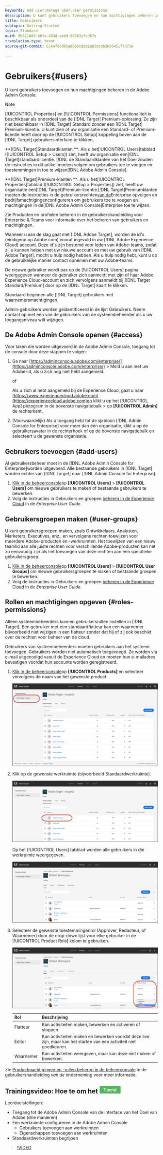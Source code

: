 ```yaml
---
keywords: add user;manage user;user permissions
description: U kunt gebruikers toevoegen en hun machtigingen beheren in de Adobe Admin Console.
title: Gebruikers
subtopic: Getting Started
topic: Standard
uuid: 9b311dd3-b8fa-483d-aedd-96761cfcd67e
translation-type: tm+mt
source-git-commit: 65a4fd0d05ad065c9291a83dc0b3066451f7373e

---
```



# Gebruikers{#users}

U kunt gebruikers toevoegen en hun machtigingen beheren in de Adobe Admin Console.

>[!NOTE]
>
>[!UICONTROL Properties] en [!UICONTROL Permissions] functionaliteit is beschikbaar als onderdeel van de [!DNL Target] Premium-oplossing. Ze zijn niet beschikbaar in [!DNL Target] Standard zonder een [!DNL Target] Premium-licentie.
>U kunt zien of uw organisatie een Standard- of Premium-licentie heeft door op de [!UICONTROL Setup] koppeling boven aan de [!DNL Target] gebruikersinterface te klikken.
>
>**[!DNL Target]Standaardklanten **: Als u het[!UICONTROL Users]tabblad ([!UICONTROL Setup > Users]) ziet, heeft uw organisatie een[!DNL Target]standaardlicentie. [!DNL de Standaardklanten van het Doel zouden de instructies in dit artikel moeten volgen om gebruikers toe te voegen en toestemmingen in toe te wijzen[!DNL Adobe Admin Console].
>
>**[!DNL Target]Premium-klanten **: Als u het[!UICONTROL Properties]tabblad ([!UICONTROL Setup > Properties]) ziet, heeft uw organisatie een[!DNL Target]Premium-licentie.[!DNL Target]Premiumklanten moeten de instructies in de gebruikersrechten[van de](/help/administrating-target/c-user-management/property-channel/property-channel.md)Enterprise opvolgen en bedrijfsmachtigingen[](/help/administrating-target/c-user-management/property-channel/properties-overview.md)configureren om gebruikers toe te voegen en machtigingen in de[!DNL Adobe Admin Console]Enterprise toe te wijzen.

Zie Producten en profielen [](https://helpx.adobe.com/enterprise/using/manage-products-and-profiles.html) beheren in de gebruikershandleiding voor Enterprise &amp; Teams voor informatie over het beheren van gebruikers en machtigingen.

Wanneer u aan de slag gaat met [!DNL Adobe Target], worden de id&#39;s (eindigend op Adobe.com) vooraf ingevuld in uw [!DNL Adobe Experience Cloud] account. Deze id&#39;s zijn bestemd voor leden van Adobe-teams, zodat zij u kunnen helpen met uw nieuwe account en met uw gebruik van [!DNL Adobe Target], mocht u hulp nodig hebben. Als u hulp nodig hebt, kunt u op de gebruikelijke manier contact opnemen met uw Adobe-teams.

De nieuwe gebruiker wordt pas op de [!UICONTROL Users] pagina weergegeven wanneer de gebruiker zich aanmeldt met zijn of haar Adobe Experience Cloud-account en zich vervolgens aanmeldt bij [!DNL Target Standard/Premium] door op de [!DNL Target] kaart te klikken.

Standaard beginnen alle [!DNL Target] gebruikers met waarnemersmachtigingen.

Admin-gebruikers worden geïdentificeerd in de lijst Gebruikers. Neem contact op met een van de gebruikers van de systeembeheerder als u uw toegangsniveau wilt wijzigen.

## De Adobe Admin Console openen {#access}

Voor taken die worden uitgevoerd in de Adobe Admin Console, toegang tot de console door deze stappen te volgen:

1. Ga naar [https://adminconsole.adobe.com/enterprise/](https://adminconsole.adobe.com/enterprise/) > Meld u aan met uw Adobe-id, als u zich nog niet hebt aangemeld.

   of

   Als u zich al hebt aangemeld bij de Experience Cloud, gaat u naar [https://www.experiencecloud.adobe.com](https://experiencecloud.adobe.com)en klikt u op het [!UICONTROL App] pictogram in de bovenste navigatiebalk > op **[!UICONTROL Admin]** de rechterkant.

1. (Voorwaardelijk) Als u toegang hebt tot de sjabloon [!DNL Admin Console for Enterprise] voor meer dan één organisatie, klikt u op de gebruikersavatar in de rechterhoek of op de bovenste navigatiebalk en selecteert u de gewenste organisatie.

## Gebruikers toevoegen {#add-users}

Al gebruikersbeheer moet in de [!DNL Adobe Admin Console for Enterprise]worden uitgevoerd. Alle bestaande gebruikers in [!DNL Target] worden echter van [!DNL Target] naar [!DNL Admin Console for Enterprise].

1. [Klik in de beheerconsole](../../../administrating-target/c-user-management/c-user-management/user-management.md#section_79796E0227D048F59BAE0AB02E544EBE)op **[!UICONTROL Users]** > **[!UICONTROL Users]** om nieuwe gebruikers te maken of bestaande gebruikers te bewerken.
1. Volg de instructies in Gebruikers en groepen [beheren in de Experience Cloud](https://helpx.adobe.com/enterprise/help/users.html) in de *Enterprise User Guide*.

## Gebruikersgroepen maken {#user-groups}

U kunt gebruikersgroepen maken, zoals Ontwikkelaars, Analysten, Marketers, Executives, enz., en vervolgens rechten toewijzen voor meerdere Adobe-producten en -werkruimten. Het toewijzen van een nieuw teamlid aan alle juiste rechten voor verschillende Adobe-producten kan net zo eenvoudig zijn als het toevoegen van deze rechten aan een specifieke gebruikersgroep.

1. [Klik in de beheerconsole](../../../administrating-target/c-user-management/c-user-management/user-management.md#section_79796E0227D048F59BAE0AB02E544EBE)op **[!UICONTROL Users]** > **[!UICONTROL User Groups]** om nieuwe gebruikersgroepen te maken of bestaande groepen te bewerken.
1. Volg de instructies in Gebruikers en groepen [beheren in de Experience Cloud](https://helpx.adobe.com/enterprise/help/users.html) in de *Enterprise User Guide*.

## Rollen en machtigingen opgeven {#roles-permissions}

Alleen systeembeheerders kunnen gebruikersrollen instellen in [!DNL Target]. Een gebruiker met een standaardfiatteur kan een waarnemer bijvoorbeeld niet wijzigen in een fiatteur zonder dat hij of zij ook beschikt over de rechten voor beheer van de cloud.

Gebruikers van systeembeheerders moeten gebruikers aan het systeem toevoegen. Gebruikers worden niet automatisch toegevoegd. Ze worden via e-mail uitgenodigd vanuit de Experience Cloud en moeten hun e-mailadres bevestigen voordat hun accounts worden geregistreerd.

1. [Klik in de beheerconsole](../../../administrating-target/c-user-management/c-user-management/user-management.md#section_79796E0227D048F59BAE0AB02E544EBE)op **[!UICONTROL Products]** en selecteer vervolgens de naam van het gewenste product.

   ![Tabblad Producten](/help/administrating-target/c-user-management/c-user-management/assets/workspace-new.png)

1. Klik op de gewenste werkruimte (bijvoorbeeld Standaardwerkruimte).

   ![Standaardwerkruimte](/help/administrating-target/c-user-management/c-user-management/assets/default-workspace.png)

   Op het [!UICONTROL Users] tabblad worden alle gebruikers in die werkruimte weergegeven.

   ![configuratiegebruikers](/help/administrating-target/c-user-management/c-user-management/assets/configuration_users-new.png)

1. Selecteer de gewenste toestemmingenrol (Approver, Redacteur, of Waarnemer) door de drop-down lijst voor elke gebruiker in de [!UICONTROL Product Role] kolom te gebruiken.

   ![Vervolgkeuzelijst Productrol](/help/administrating-target/c-user-management/c-user-management/assets/product-role.png)

   | Rol | Beschrijving |
   |--- |--- |
   | Fiatteur | Kan activiteiten maken, bewerken en activeren of stoppen. |
   | Editor | Kan activiteiten maken en bewerken voordat deze live zijn, maar kan het starten van een activiteit niet goedkeuren. |
   | Waarnemer | Kan activiteiten weergeven, maar kan deze niet maken of bewerken. |

Zie [Productmachtigingen en -rollen beheren in de beheerconsole](https://helpx.adobe.com/enterprise/help/manage-permissions-and-roles.html) in de gebruikershandleiding *van de* onderneming voor meer informatie.

## Trainingsvideo: Hoe te om het ![Leerprogramma van de Werkruimten van het Doel te vormen](/help/assets/tutorial.png)

Leerdoelstellingen:

* Toegang tot de Adobe Admin Console van de interface van het Doel van Adobe (drie manieren)
* Een werkruimte configureren in de Adobe Admin Console
   * Gebruikers toevoegen aan werkruimten
   * Eigenschappen toevoegen aan werkruimten
* Standaardwerkruimten begrijpen

>[!VIDEO](https://video.tv.adobe.com/v/19463/)
